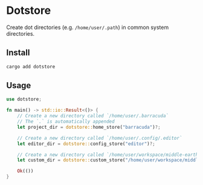 # Dotstore

Create dot directories (e.g. `/home/user/.path`) in common system directories.

## Install

```bash
cargo add dotstore
```

## Usage

```rust
use dotstore;

fn main() -> std::io::Result<()> {
    // Create a new directory called `/home/user/.barracuda`
    // The `.` is automatically appended
    let project_dir = dotstore::home_store("barracuda")?;

    // Create a new directory called `/home/user/.config/.editor`
    let editor_dir = dotstore::config_store("editor")?;

    // Create a new directory called `/home/user/workspace/middle-earth/.eregion`
    let custom_dir = dotstore::custom_store("/home/user/workspace/middle-earth", "eregion")?;

    Ok(())
}
```
